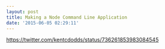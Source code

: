 ```yaml
---
layout: post
title: Making a Node Command Line Application
date: '2015-06-05 02:29:11'
---
```


https://twitter.com/kentcdodds/status/736261853983084545

